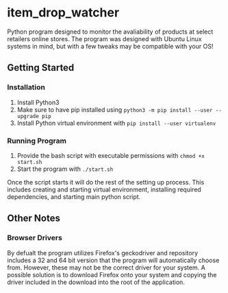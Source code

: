 # item_drop_watcher

Python program designed to monitor the avaliability of products at select retailers online stores. The program was designed with Ubuntu Linux systems in mind, but with a few tweaks may be compatible with your OS!

## Getting Started
### Installation

1. Install Python3
2. Make sure to have pip installed using `python3 -m pip install --user --upgrade pip`
3. Install Python virtual environment with `pip install --user virtualenv`

### Running Program

1. Provide the bash script with executable permissions with `chmod +x start.sh`
2. Start the program with `./start.sh`

Once the script starts it will do the rest of the setting up process. This includes creating and starting virtual environment, installing required dependencies, and starting main python script.

## Other Notes
### Browser Drivers

By defualt the program utilizes Firefox's  geckodriver and repository includes a 32 and 64 bit version that the program will automatically choose from. However, these may not be the correct driver for your system. A possible solution is to download Firefox onto your system and copying the driver included in the download into the root of the application.
